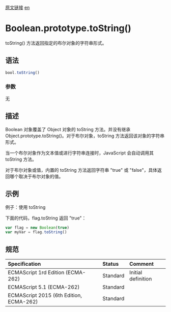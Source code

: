 <a href="https://developer.mozilla.org/zh-CN/docs/Web/JavaScript/Reference/Global_Objects/Boolean/toString" target="_blank">原文链接</a>
<a href="https://developer.mozilla.org/en-US/docs/Web/JavaScript/Reference/Global_Objects/Boolean/toString" target="_blank">en</a>

# Boolean.prototype.toString()

toString() 方法返回指定的布尔对象的字符串形式。

## 语法

```javascript
bool.toString()
```

### 参数

无

## 描述

Boolean 对象覆盖了 Object 对象的  toString 方法。并没有继承 Object.prototype.toString()。对于布尔对象，toString 方法返回该对象的字符串形式。

当一个布尔对象作为文本值或进行字符串连接时，JavaScript 会自动调用其 toString 方法。

对于布尔对象或值，内置的 toString 方法返回字符串 "true" 或 "false"，具体返回哪个取决于布尔对象的值。

## 示例

例子：使用 toString

下面的代码，flag.toString 返回 "true"：

```javascript
var flag = new Boolean(true)
var myVar = flag.toString()
```

## 规范

| Specification                           | Status   | Comment            |
|:----------------------------------------|:---------|:-------------------|
| ECMAScript 1rd Edition (ECMA-262)       | Standard | Initial definition |
| ECMAScript 5.1 (ECMA-262)               | Standard |                    |
| ECMAScript 2015 (6th Edition, ECMA-262) | Standard |                    |